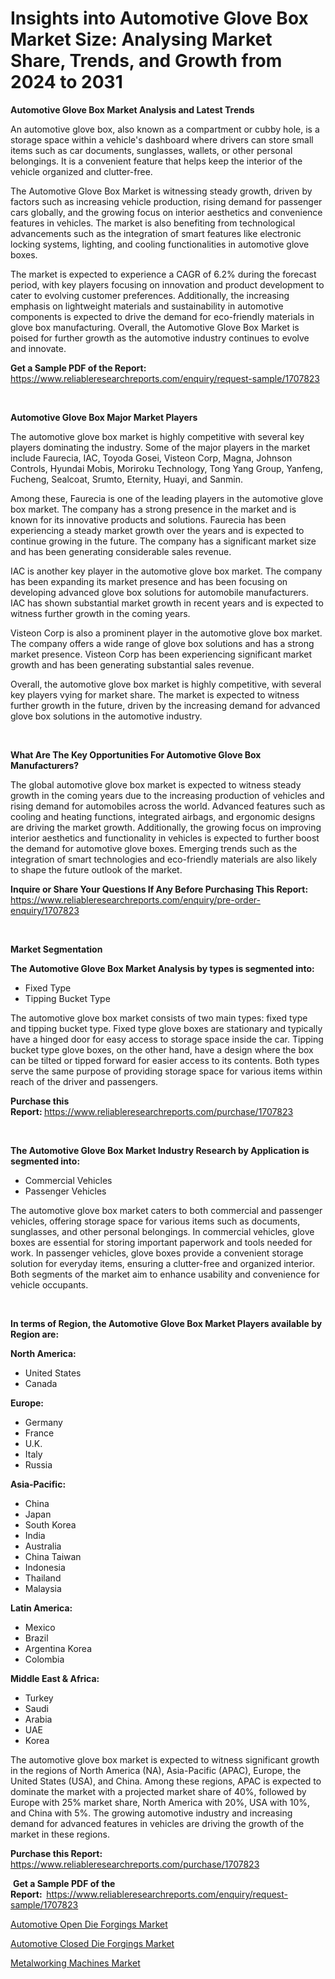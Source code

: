 <p><h1>Insights into Automotive Glove Box Market Size: Analysing Market Share, Trends, and Growth from 2024 to 2031</h1></p><p><strong>Automotive Glove Box Market Analysis and Latest Trends</strong></p>
<p><p>An automotive glove box, also known as a compartment or cubby hole, is a storage space within a vehicle's dashboard where drivers can store small items such as car documents, sunglasses, wallets, or other personal belongings. It is a convenient feature that helps keep the interior of the vehicle organized and clutter-free.</p><p>The Automotive Glove Box Market is witnessing steady growth, driven by factors such as increasing vehicle production, rising demand for passenger cars globally, and the growing focus on interior aesthetics and convenience features in vehicles. The market is also benefiting from technological advancements such as the integration of smart features like electronic locking systems, lighting, and cooling functionalities in automotive glove boxes.</p><p>The market is expected to experience a CAGR of 6.2% during the forecast period, with key players focusing on innovation and product development to cater to evolving customer preferences. Additionally, the increasing emphasis on lightweight materials and sustainability in automotive components is expected to drive the demand for eco-friendly materials in glove box manufacturing. Overall, the Automotive Glove Box Market is poised for further growth as the automotive industry continues to evolve and innovate.</p></p>
<p><strong>Get a Sample PDF of the Report:&nbsp;</strong> <a href="https://www.reliableresearchreports.com/enquiry/request-sample/1707823">https://www.reliableresearchreports.com/enquiry/request-sample/1707823</a></p>
<p>&nbsp;</p>
<p><strong>Automotive Glove Box Major Market Players</strong></p>
<p><p>The automotive glove box market is highly competitive with several key players dominating the industry. Some of the major players in the market include Faurecia, IAC, Toyoda Gosei, Visteon Corp, Magna, Johnson Controls, Hyundai Mobis, Moriroku Technology, Tong Yang Group, Yanfeng, Fucheng, Sealcoat, Srumto, Eternity, Huayi, and Sanmin.</p><p>Among these, Faurecia is one of the leading players in the automotive glove box market. The company has a strong presence in the market and is known for its innovative products and solutions. Faurecia has been experiencing a steady market growth over the years and is expected to continue growing in the future. The company has a significant market size and has been generating considerable sales revenue.</p><p>IAC is another key player in the automotive glove box market. The company has been expanding its market presence and has been focusing on developing advanced glove box solutions for automobile manufacturers. IAC has shown substantial market growth in recent years and is expected to witness further growth in the coming years.</p><p>Visteon Corp is also a prominent player in the automotive glove box market. The company offers a wide range of glove box solutions and has a strong market presence. Visteon Corp has been experiencing significant market growth and has been generating substantial sales revenue.</p><p>Overall, the automotive glove box market is highly competitive, with several key players vying for market share. The market is expected to witness further growth in the future, driven by the increasing demand for advanced glove box solutions in the automotive industry.</p></p>
<p>&nbsp;</p>
<p><strong>What Are The Key Opportunities For Automotive Glove Box Manufacturers?</strong></p>
<p><p>The global automotive glove box market is expected to witness steady growth in the coming years due to the increasing production of vehicles and rising demand for automobiles across the world. Advanced features such as cooling and heating functions, integrated airbags, and ergonomic designs are driving the market growth. Additionally, the growing focus on improving interior aesthetics and functionality in vehicles is expected to further boost the demand for automotive glove boxes. Emerging trends such as the integration of smart technologies and eco-friendly materials are also likely to shape the future outlook of the market.</p></p>
<p><strong>Inquire or Share Your Questions If Any Before Purchasing This Report:</strong> <a href="https://www.reliableresearchreports.com/enquiry/pre-order-enquiry/1707823">https://www.reliableresearchreports.com/enquiry/pre-order-enquiry/1707823</a></p>
<p>&nbsp;</p>
<p><strong>Market Segmentation</strong></p>
<p><strong>The Automotive Glove Box Market Analysis by types is segmented into:</strong></p>
<p><ul><li>Fixed Type</li><li>Tipping Bucket Type</li></ul></p>
<p><p>The automotive glove box market consists of two main types: fixed type and tipping bucket type. Fixed type glove boxes are stationary and typically have a hinged door for easy access to storage space inside the car. Tipping bucket type glove boxes, on the other hand, have a design where the box can be tilted or tipped forward for easier access to its contents. Both types serve the same purpose of providing storage space for various items within reach of the driver and passengers.</p></p>
<p><strong>Purchase this Report:&nbsp;</strong><a href="https://www.reliableresearchreports.com/purchase/1707823">https://www.reliableresearchreports.com/purchase/1707823</a></p>
<p>&nbsp;</p>
<p><strong>The Automotive Glove Box Market Industry Research by Application is segmented into:</strong></p>
<p><ul><li>Commercial Vehicles</li><li>Passenger Vehicles</li></ul></p>
<p><p>The automotive glove box market caters to both commercial and passenger vehicles, offering storage space for various items such as documents, sunglasses, and other personal belongings. In commercial vehicles, glove boxes are essential for storing important paperwork and tools needed for work. In passenger vehicles, glove boxes provide a convenient storage solution for everyday items, ensuring a clutter-free and organized interior. Both segments of the market aim to enhance usability and convenience for vehicle occupants.</p></p>
<p>&nbsp;</p>
<p><strong>In terms of Region, the Automotive Glove Box Market Players available by Region are:</strong></p>
<p>
    <p> <strong> North America: </strong>
        <ul>
            <li>United States</li>
            <li>Canada</li>
        </ul>
        </p> 
    <p> <strong> Europe: </strong>
        <ul>
            <li>Germany</li>
            <li>France</li>
            <li>U.K.</li>
            <li>Italy</li>
            <li>Russia</li>
        </ul>
        </p> 
    <p> <strong> Asia-Pacific: </strong>
        <ul>
            <li>China</li>
            <li>Japan</li>
            <li>South Korea</li>
            <li>India</li>
            <li>Australia</li>
            <li>China Taiwan</li>
            <li>Indonesia</li>
            <li>Thailand</li>
            <li>Malaysia</li>
        </ul>
        </p> 
    <p> <strong> Latin America: </strong>
        <ul>
            <li>Mexico</li>
            <li>Brazil</li>
            <li>Argentina Korea</li>
            <li>Colombia</li>
        </ul>
        </p> 
    <p> <strong> Middle East & Africa: </strong>
        <ul>
            <li>Turkey</li>
            <li>Saudi</li>
            <li>Arabia</li>
            <li>UAE</li>
            <li>Korea</li>
        </ul>
    </p>
    </p>
<p><p>The automotive glove box market is expected to witness significant growth in the regions of North America (NA), Asia-Pacific (APAC), Europe, the United States (USA), and China. Among these regions, APAC is expected to dominate the market with a projected market share of 40%, followed by Europe with 25% market share, North America with 20%, USA with 10%, and China with 5%. The growing automotive industry and increasing demand for advanced features in vehicles are driving the growth of the market in these regions.</p></p>
<p><strong>Purchase this Report: </strong><a href="https://www.reliableresearchreports.com/purchase/1707823">https://www.reliableresearchreports.com/purchase/1707823</a></p>
<p>&nbsp;<strong>Get a Sample PDF of the Report:&nbsp;&nbsp;</strong><a href="https://www.reliableresearchreports.com/enquiry/request-sample/1707823">https://www.reliableresearchreports.com/enquiry/request-sample/1707823</a></p>
<p><strong></strong></p>
<p><p><a href="https://view.publitas.com/reportprime-1/automotive-open-die-forgings-market-size-share-trends-analysis-report-by-application-regional-outlook-competitive-strategies-and-segment-forecasts-2023-2030/">Automotive Open Die Forgings Market</a></p><p><a href="https://view.publitas.com/reportprime-1/automotive-closed-die-forgings-market-insights-market-players-and-forecast-till-2030/">Automotive Closed Die Forgings Market</a></p><p><a href="https://view.publitas.com/reportprime-1/metalworking-machines-market-size-market-share-and-global-market-analysis-report-2023-2030/">Metalworking Machines Market</a></p></p>